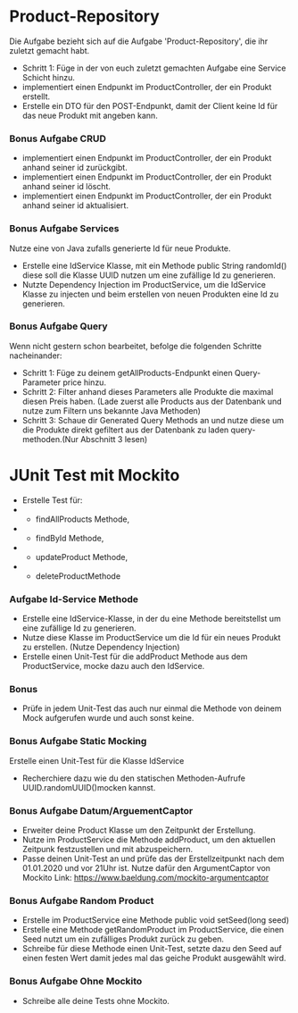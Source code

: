 # Product-Repository
Die Aufgabe bezieht sich auf die Aufgabe 'Product-Repository', die ihr zuletzt gemacht habt.
- Schritt 1: Füge in der von euch zuletzt gemachten Aufgabe eine Service Schicht hinzu.
- implementiert einen Endpunkt im ProductController, der ein Produkt erstellt.
- Erstelle ein DTO für den POST-Endpunkt, damit der Client keine Id für das neue Produkt mit angeben kann.
### Bonus Aufgabe CRUD
- implementiert einen Endpunkt im ProductController, der ein Produkt anhand seiner id zurückgibt.
- implementiert einen Endpunkt im ProductController, der ein Produkt anhand seiner id löscht.
- implementiert einen Endpunkt im ProductController, der ein Produkt anhand seiner id aktualisiert.
### Bonus Aufgabe Services
Nutze eine von Java zufalls generierte Id für neue Produkte.
- Erstelle eine IdService Klasse, mit ein Methode public String randomId() diese soll die Klasse UUID nutzen um eine zufällige Id zu generieren.
- Nutzte Dependency Injection im ProductService, um die IdService Klasse zu injecten und beim erstellen von neuen Produkten eine Id zu generieren.
### Bonus Aufgabe Query
Wenn nicht gestern schon bearbeitet, befolge die folgenden Schritte nacheinander:
- Schritt 1: Füge zu deinem getAllProducts-Endpunkt einen Query-Parameter price hinzu.
- Schritt 2: Filter anhand dieses Parameters alle Produkte die maximal diesen Preis haben. (Lade zuerst alle Products aus der Datenbank und nutze zum Filtern uns bekannte Java Methoden)
- Schritt 3: Schaue dir Generated Query Methods an und nutze diese um die Produkte direkt gefiltert aus der Datenbank zu laden query-methoden.(Nur Abschnitt 3 lesen)

# JUnit Test mit Mockito
- Erstelle Test für:
- - findAllProducts Methode,
- - findById Methode,
- - updateProduct Methode,
- - deleteProductMethode

### Aufgabe Id-Service Methode
- Erstelle eine IdService-Klasse, in der du eine Methode bereitstellst um eine zufällige Id zu generieren.
- Nutze diese Klasse im ProductService um die Id für ein neues Produkt zu erstellen. (Nutze Dependency Injection)
- Erstelle einen Unit-Test für die addProduct Methode aus dem ProductService, mocke dazu auch den IdService.

### Bonus
- Prüfe in jedem Unit-Test das auch nur einmal die Methode von deinem Mock aufgerufen wurde und auch sonst keine.

### Bonus Aufgabe Static Mocking
Erstelle einen Unit-Test für die Klasse IdService
- Recherchiere dazu wie du den statischen Methoden-Aufrufe UUID.randomUUID()mocken kannst.

### Bonus Aufgabe Datum/ArguementCaptor
- Erweiter deine Product Klasse um den Zeitpunkt der Erstellung.
- Nutze im ProductService die Methode addProduct, um den aktuellen Zeitpunk festzustellen und mit abzuspeichern.
- Passe deinen Unit-Test an und prüfe das der Erstellzeitpunkt nach dem 01.01.2020 und vor 21Uhr ist. Nutze dafür den ArgumentCaptor von Mockito Link: https://www.baeldung.com/mockito-argumentcaptor

### Bonus Aufgabe Random Product
- Erstelle im ProductService eine Methode public void setSeed(long seed)
- Erstelle eine Methode getRandomProduct im ProductService, die einen Seed nutzt um ein zufälliges Produkt zurück zu geben.
- Schreibe für diese Methode einen Unit-Test, setzte dazu den Seed auf einen festen Wert damit jedes mal das geiche Produkt ausgewählt wird.

### Bonus Aufgabe Ohne Mockito
- Schreibe alle deine Tests ohne Mockito.

